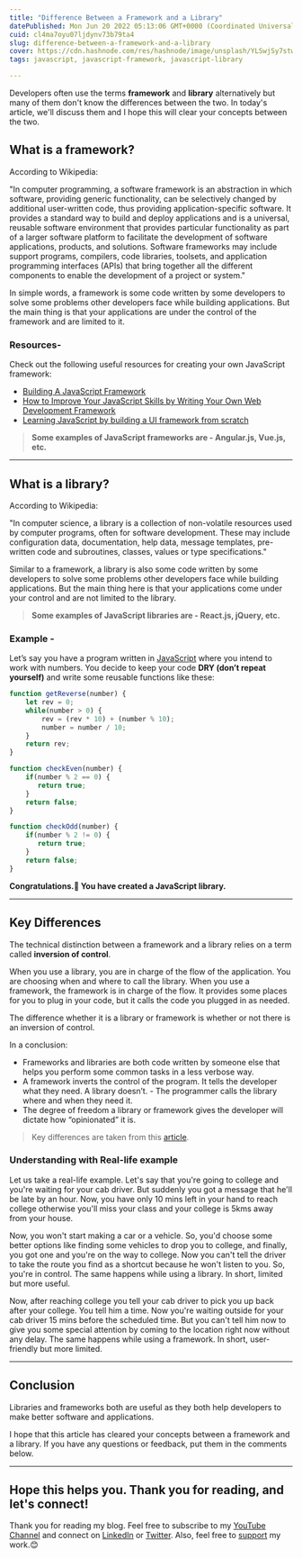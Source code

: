 ```yaml
---
title: "Difference Between a Framework and a Library"
datePublished: Mon Jun 20 2022 05:13:06 GMT+0000 (Coordinated Universal Time)
cuid: cl4ma7oyu07ljdynv73b79ta4
slug: difference-between-a-framework-and-a-library
cover: https://cdn.hashnode.com/res/hashnode/image/unsplash/YLSwjSy7stw/upload/v1655695772353/Nycz36Jpt.jpeg
tags: javascript, javascript-framework, javascript-library

---
```


Developers often use the terms **framework** and **library** alternatively but many of them don't know the differences between the two. In today's article, we'll discuss them and I hope this will clear your concepts between the two.

## What is a framework?
According to Wikipedia:

"In computer programming, a software framework is an abstraction in which software, providing generic functionality, can be selectively changed by additional user-written code, thus providing application-specific software. It provides a standard way to build and deploy applications and is a universal, reusable software environment that provides particular functionality as part of a larger software platform to facilitate the development of software applications, products, and solutions. Software frameworks may include support programs, compilers, code libraries, toolsets, and application programming interfaces (APIs) that bring together all the different components to enable the development of a project or system."

In simple words, a framework is some code written by some developers to solve some problems other developers face while building applications. But the main thing is that your applications are under the control of the framework and are limited to it.

### Resources-
Check out the following useful resources for creating your own JavaScript framework:

- [Building A JavaScript Framework](https://s3.amazonaws.com/dailyjs/files/build-a-javascript-framework.pdf)
- [How to Improve Your JavaScript Skills by Writing Your Own Web Development Framework](https://www.freecodecamp.org/news/how-to-improve-your-javascript-skills-by-writing-your-own-web-development-framework-eed2226f190/)
- [Learning JavaScript by building a UI framework from scratch](https://dev.to/carlmungazi/learning-javascript-by-building-a-ui-framework-from-scratch-1767)

> **Some examples of JavaScript frameworks are - Angular.js, Vue.js, etc.**

---

## What is a library?
According to Wikipedia:

"In computer science, a library is a collection of non-volatile resources used by computer programs, often for software development. These may include configuration data, documentation, help data, message templates, pre-written code and subroutines, classes, values or type specifications."

Similar to a framework, a library is also some code written by some developers to solve some problems other developers face while building applications. But the main thing here is that your applications come under your control and are not limited to the library.

> **Some examples of JavaScript libraries are - React.js, jQuery, etc.**


### Example -
Let’s say you have a program written in [JavaScript](https://en.wikipedia.org/wiki/JavaScript) where you intend to work with numbers. You decide to keep your code **DRY (don’t repeat yourself)** and write some reusable functions like these:

```js
function getReverse(number) {
    let rev = 0;
    while(number > 0) {
        rev = (rev * 10) + (number % 10);
        number = number / 10;
    }
    return rev;
}

function checkEven(number) {
    if(number % 2 == 0) {
       return true;
    }
    return false;
}

function checkOdd(number) {
    if(number % 2 != 0) {
       return true;
    }
    return false;
}
```
**Congratulations.🎊 You have created a JavaScript library.**

---

## Key Differences
The technical distinction between a framework and a library relies on a term called **inversion of control**. 

When you use a library, you are in charge of the flow of the application. You are choosing when and where to call the library. When you use a framework, the framework is in charge of the flow. It provides some places for you to plug in your code, but it calls the code you plugged in as needed.

The difference whether it is a library or framework is whether or not there is an inversion of control.

In a conclusion:
- Frameworks and libraries are both code written by someone else that helps you perform some common tasks in a less verbose way.
- A framework inverts the control of the program. It tells the developer what they need. A library doesn’t. - The programmer calls the library where and when they need it.
- The degree of freedom a library or framework gives the developer will dictate how “opinionated” it is.

> Key differences are taken from this [article](https://www.freecodecamp.org/news/the-difference-between-a-framework-and-a-library-bd133054023f/).

### Understanding with Real-life example

Let us take a real-life example. Let's say that you're going to college and you're waiting for your cab driver. But suddenly you got a message that he'll be late by an hour. Now, you have only 10 mins left in your hand to reach college otherwise you'll miss your class and your college is 5kms away from your house.

Now, you won't start making a car or a vehicle. So, you'd choose some better options like finding some vehicles to drop you to college, and finally, you got one and you're on the way to college. Now you can't tell the driver to take the route you find as a shortcut because he won't listen to you. So, you're in control. The same happens while using a library. In short, limited but more useful.

Now, after reaching college you tell your cab driver to pick you up back after your college. You tell him a time. Now you're waiting outside for your cab driver 15 mins before the scheduled time. But you can't tell him now to give you some special attention by coming to the location right now without any delay. The same happens while using a framework. In short, user-friendly but more limited.

---

## Conclusion
Libraries and frameworks both are useful as they both help developers to make better software and applications.

I hope that this article has cleared your concepts between a framework and a library. If you have any questions or feedback, put them in the comments below. 

---

## Hope this helps you. Thank you for reading, and let's connect!
Thank you for reading my blog. Feel free to subscribe to my [YouTube Channel](https://www.youtube.com/channel/UCsuzc8lqAbgUYo4yzpjtfSw) and connect on [LinkedIn](https://www.linkedin.com/in/susmita-dey-15a15a210/) or [Twitter](https://twitter.com/its_SusmitaDey).
Also, feel free to [support](https://www.buymeacoffee.com/susmitadey) my work.😊
